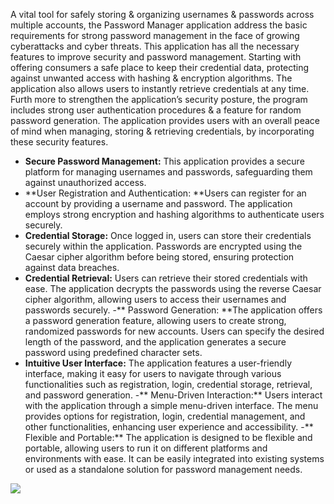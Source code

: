 

A vital tool for safely storing & organizing usernames & passwords across multiple accounts, the Password Manager application address the basic requirements for strong password management in the face of growing cyberattacks and cyber threats. This application has all the necessary features to improve security and password management. Starting with offering consumers a safe place to keep their credential data, protecting against unwanted access with hashing & encryption algorithms. The application also allows users to instantly retrieve credentials at any time. Furth more to strengthen the application’s security posture, the program includes strong user authentication procedures & a feature for random password generation. The application provides users with an overall peace of mind when managing, storing & retrieving credentials, by incorporating these security features.

- **Secure Password Management:** This application provides a secure platform for managing usernames and passwords, safeguarding them against unauthorized access.
- **User Registration and Authentication: **Users can register for an account by providing a username and password. The application employs strong encryption and hashing algorithms to authenticate users securely.
- **Credential Storage:** Once logged in, users can store their credentials securely within the application. Passwords are encrypted using the Caesar cipher algorithm before being stored, ensuring protection against data breaches.
- **Credential Retrieval:** Users can retrieve their stored credentials with ease. The application decrypts the passwords using the reverse Caesar cipher algorithm, allowing users to access their usernames and passwords securely.
-** Password Generation: **The application offers a password generation feature, allowing users to create strong, randomized passwords for new accounts. Users can specify the desired length of the password, and the application generates a secure password using predefined character sets.
- **Intuitive User Interface:** The application features a user-friendly interface, making it easy for users to navigate through various functionalities such as registration, login, credential storage, retrieval, and password generation.
-** Menu-Driven Interaction:** Users interact with the application through a simple menu-driven interface. The menu provides options for registration, login, credential management, and other functionalities, enhancing user experience and accessibility.
-** Flexible and Portable:** The application is designed to be flexible and portable, allowing users to run it on different platforms and environments with ease. It can be easily integrated into existing systems or used as a standalone solution for password management needs.

![](https://news.sophos.com/wp-content/uploads/2019/02/shutterstock_640477099-compressor-1.jpg)

